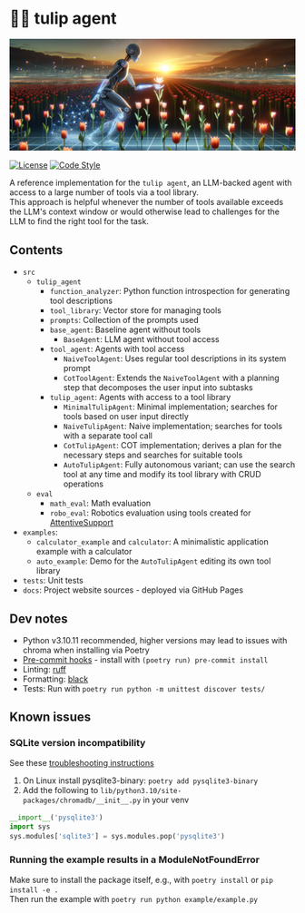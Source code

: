 # 🌷🤖 tulip agent

![tulip banner](docs/tulip-banner.png)

[![License](https://img.shields.io/pypi/l/cobras?style=flat-square)](https://opensource.org/license/bsd-3-clause)
[![Code Style](https://img.shields.io/badge/code_style-black-black?style=flat-square)](https://github.com/psf/black)

A reference implementation for the `tulip agent`, an LLM-backed agent with access to a large number of tools via a tool library. \
This approach is helpful whenever the number of tools available exceeds the LLM's context window or would
otherwise lead to challenges for the LLM to find the right tool for the task.

## Contents
* `src`
  * `tulip_agent`
    * `function_analyzer`: Python function introspection for generating tool descriptions
    * `tool_library`: Vector store for managing tools
    * `prompts`: Collection of the prompts used
    * `base_agent`: Baseline agent without tools
      * `BaseAgent`: LLM agent without tool access
    * `tool_agent`: Agents with tool access
      * `NaiveToolAgent`: Uses regular tool descriptions in its system prompt
      * `CotToolAgent`: Extends the `NaiveToolAgent` with a planning step that decomposes the user input into subtasks
    * `tulip_agent`: Agents with access to a tool library
      * `MinimalTulipAgent`: Minimal implementation; searches for tools based on user input directly
      * `NaiveTulipAgent`: Naive implementation; searches for tools with a separate tool call
      * `CotTulipAgent`: COT implementation; derives a plan for the necessary steps and searches for suitable tools
      * `AutoTulipAgent`: Fully autonomous variant; can use the search tool at any time and modify its tool library with CRUD operations
  * `eval`
    * `math_eval`: Math evaluation
    * `robo_eval`: Robotics evaluation using tools created for [AttentiveSupport](https://github.com/HRI-EU/AttentiveSupport)
* `examples`:
  * `calculator_example` and `calculator`: A minimalistic application example with a calculator
  * `auto_example`: Demo for the `AutoTulipAgent` editing its own tool library
* `tests`: Unit tests
* `docs`: Project website sources - deployed via GitHub Pages


## Dev notes
* Python v3.10.11 recommended, higher versions may lead to issues with chroma when installing via Poetry
* [Pre-commit hooks](https://pre-commit.com/) - install with `(poetry run) pre-commit install`
* Linting: [ruff](https://github.com/astral-sh/ruff)
* Formatting: [black](https://github.com/psf/black)
* Tests: Run with `poetry run python -m unittest discover tests/`


## Known issues

### SQLite version incompatibility
See these [troubleshooting instructions](https://docs.trychroma.com/troubleshooting#sqlite)
1. On Linux install pysqlite3-binary: `poetry add pysqlite3-binary`
2. Add the following to `lib/python3.10/site-packages/chromadb/__init__.py` in your venv
```python
__import__('pysqlite3')
import sys
sys.modules['sqlite3'] = sys.modules.pop('pysqlite3')
```

### Running the example results in a ModuleNotFoundError
Make sure to install the package itself, e.g., with `poetry install` or `pip install -e .` \
Then run the example with `poetry run python example/example.py`
